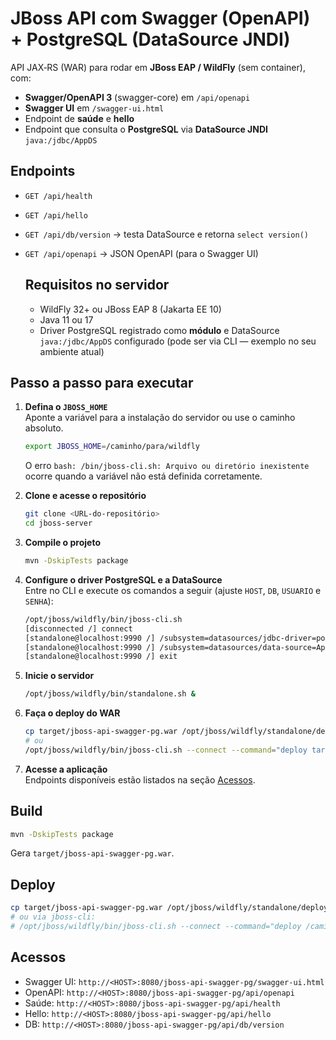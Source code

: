 # JBoss API com Swagger (OpenAPI) + PostgreSQL (DataSource JNDI)

API JAX‑RS (WAR) para rodar em **JBoss EAP / WildFly** (sem container), com:
- **Swagger/OpenAPI 3** (swagger-core) em `/api/openapi`
- **Swagger UI** em `/swagger-ui.html`
- Endpoint de **saúde** e **hello**
- Endpoint que consulta o **PostgreSQL** via **DataSource JNDI** `java:/jdbc/AppDS`

## Endpoints
- `GET /api/health`
- `GET /api/hello`
- `GET /api/db/version` → testa DataSource e retorna `select version()`
- `GET /api/openapi` → JSON OpenAPI (para o Swagger UI)

  ## Requisitos no servidor
  - WildFly 32+ ou JBoss EAP 8 (Jakarta EE 10)
  - Java 11 ou 17
  - Driver PostgreSQL registrado como **módulo** e DataSource `java:/jdbc/AppDS` configurado
  (pode ser via CLI — exemplo no seu ambiente atual)

## Passo a passo para executar

1. **Defina o `JBOSS_HOME`**  
   Aponte a variável para a instalação do servidor ou use o caminho absoluto.
   ```bash
   export JBOSS_HOME=/caminho/para/wildfly
   ```
   O erro `bash: /bin/jboss-cli.sh: Arquivo ou diretório inexistente` ocorre quando a
   variável não está definida corretamente.

2. **Clone e acesse o repositório**  
   ```bash
   git clone <URL-do-repositório>
   cd jboss-server
   ```

3. **Compile o projeto**  
   ```bash
   mvn -DskipTests package
   ```

4. **Configure o driver PostgreSQL e a DataSource**  
   Entre no CLI e execute os comandos a seguir (ajuste `HOST`, `DB`, `USUARIO` e `SENHA`):
   ```bash
   /opt/jboss/wildfly/bin/jboss-cli.sh
   [disconnected /] connect
   [standalone@localhost:9990 /] /subsystem=datasources/jdbc-driver=postgresql:add(driver-name=postgresql,driver-module-name=org.postgresql,driver-class-name=org.postgresql.Driver)
   [standalone@localhost:9990 /] /subsystem=datasources/data-source=AppDS:add(jndi-name=java:/jdbc/AppDS,driver-name=postgresql,connection-url=jdbc:postgresql://HOST/DB,user-name=USUARIO,password=SENHA)
   [standalone@localhost:9990 /] exit
   ```

5. **Inicie o servidor**  
   ```bash
   /opt/jboss/wildfly/bin/standalone.sh &
   ```

6. **Faça o deploy do WAR**  
   ```bash
   cp target/jboss-api-swagger-pg.war /opt/jboss/wildfly/standalone/deployments/
   # ou
   /opt/jboss/wildfly/bin/jboss-cli.sh --connect --command="deploy target/jboss-api-swagger-pg.war --force"
   ```

7. **Acesse a aplicação**  
   Endpoints disponíveis estão listados na seção [Acessos](#acessos).

## Build
```bash
mvn -DskipTests package
```
Gera `target/jboss-api-swagger-pg.war`.

## Deploy
```bash
cp target/jboss-api-swagger-pg.war /opt/jboss/wildfly/standalone/deployments/
# ou via jboss-cli:
# /opt/jboss/wildfly/bin/jboss-cli.sh --connect --command="deploy /caminho/jboss-api-swagger-pg.war --force"
```

## Acessos
- Swagger UI: `http://<HOST>:8080/jboss-api-swagger-pg/swagger-ui.html`
- OpenAPI:    `http://<HOST>:8080/jboss-api-swagger-pg/api/openapi`
- Saúde:      `http://<HOST>:8080/jboss-api-swagger-pg/api/health`
- Hello:      `http://<HOST>:8080/jboss-api-swagger-pg/api/hello`
- DB:         `http://<HOST>:8080/jboss-api-swagger-pg/api/db/version`
